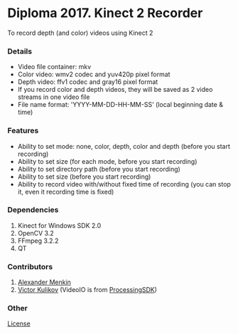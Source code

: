 # Diploma 2017. Kinect 2 Recorder
To record depth (and color) videos using Kinect 2

### Details
* Video file container: mkv
* Color video: wmv2 codec and yuv420p pixel format
* Depth video: ffv1 codec and gray16 pixel format
* If you record color and depth videos, they will be saved as 2 video streams in one video file
* File name format: 'YYYY-MM-DD-HH-MM-SS' (local beginning date & time)

### Features
* Ability to set mode: none, color, depth, color and depth (before you start recording)
* Ability to set size (for each mode, before you start recording)
* Ability to set directory path (before you start recording)
* Ability to set size (before you start recording)
* Ability to record video with/without fixed time of recording (you can stop it, even it recording time is fixed)

### Dependencies
1. Kinect for Windows SDK 2.0
2. OpenCV 3.2
3. FFmpeg 3.2.2
4. QT

### Contributors
1. [Alexander Menkin](https://github.com/miloiloloo)
2. [Victor Kulikov](https://github.com/kulikovv) (VideoIO is from [ProcessingSDK](https://github.com/kulikovv/ProcessingSDK))

### Other
[License](https://github.com/miloiloloo/diploma_2017_kinect2_recorder/blob/master/LICENSE)
